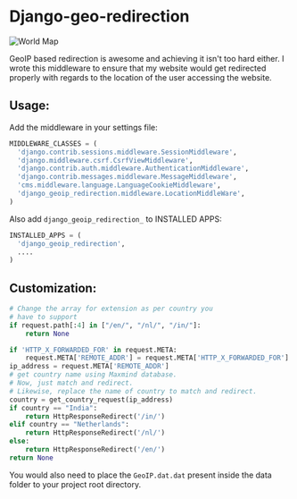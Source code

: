Django-geo-redirection
========================

![World Map](https://i.cloudup.com/7rf2v_IDxv-2000x2000.png)

GeoIP based redirection is awesome and achieving it isn't too hard either. I wrote this middleware 
to ensure that my website would get redirected properly with regards to the location of the user
accessing the website.


## Usage:

Add the middleware in your settings file:

```python
MIDDLEWARE_CLASSES = (
  'django.contrib.sessions.middleware.SessionMiddleware',
  'django.middleware.csrf.CsrfViewMiddleware',
  'django.contrib.auth.middleware.AuthenticationMiddleware',
  'django.contrib.messages.middleware.MessageMiddleware',
  'cms.middleware.language.LanguageCookieMiddleware',
  'django_geoip_redirection.middleware.LocationMiddleWare',
)
```

Also add `django_geoip_redirection_` to INSTALLED APPS:

```python
INSTALLED_APPS = (
  'django_geoip_redirection',
  ....
)
```

## Customization:

```python
# Change the array for extension as per country you 
# have to support
if request.path[:4] in ["/en/", "/nl/", "/in/"]:
    return None

if 'HTTP_X_FORWARDED_FOR' in request.META:
    request.META['REMOTE_ADDR'] = request.META['HTTP_X_FORWARDED_FOR']
ip_address = request.META['REMOTE_ADDR']
# get country name using Maxmind database.
# Now, just match and redirect.
# Likewise, replace the name of country to match and redirect.
country = get_country_request(ip_address)
if country == "India":
    return HttpResponseRedirect('/in/')
elif country == "Netherlands":
    return HttpResponseRedirect('/nl/')
else:
    return HttpResponseRedirect('/en/')
return None

```

You would also need to place the `GeoIP.dat.dat` present inside the data folder to
your project root directory.
